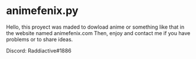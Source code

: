 # animefenix.py

Hello, this proyect was maded to dowload anime or something like that in the website named animefenix.com Then, enjoy and contact me if you have problems or to share ideas.

Discord: Raddiactive#1886
